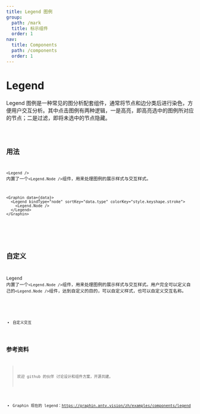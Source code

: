 ```yaml
---
title: Legend 图例
group:
  path: /mark
  title: 标示组件
  order: 1
nav:
  title: Components
  path: /components
  order: 1
---
```


# Legend

Legend 图例是一种常见的图分析配套组件，通常将节点和边分类后进行染色，方便用户交互分析。其中点击图例有两种逻辑，一是高亮，即高亮选中的图例所对应的节点；二是过滤，即将未选中的节点隐藏。

<code src='./demos/index.tsx'>

## 用法

`<Legend />` 内置了一个`<Legend.Node />`组件，用来处理图例的展示样式与交互样式。

```tsx | pure
<Graphin data={data}>
  <Legend bindType="node" sortKey="data.type" colorKey="style.keyshape.stroke">
    <Legend.Node />
  </Legend>
</Graphin>
```

<API src='./index.tsx'>
<API src='./Node.tsx'>

## 自定义

Legend 内置了一个`<Legend.Node />`组件，用来处理图例的展示样式与交互样式。用户完全可以定义自己的`<Legend.Node />`组件，达到自定义的目的，可以自定义样式，也可以自定义交互名称。

<code src='./demos/custom.tsx'>

- 自定义交互

## 参考资料

> 欢迎 github 的伙伴 讨论设计和组件方案，开源共建。

- Graphin 现在的 legend：https://graphin.antv.vision/zh/examples/components/legend
